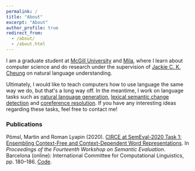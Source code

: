```yaml
---
permalink: /
title: "About"
excerpt: "About"
author_profile: true
redirect_from: 
  - /about/
  - /about.html
---
```


I am a graduate student at [McGill University](https://www.mcgill.ca/) and [Mila](https://mila.quebec/en/), where I learn about computer science and do research under the supervision of [Jackie C. K. Cheung](https://www.cs.mcgill.ca/~jcheung/) on natural language understanding.

Ultimately, I would like to teach computers how to use language the same way we do, but that's a long way off. In the meantime, I work on language tasks such as [natural language generation](https://en.wikipedia.org/wiki/Natural-language_generation), [lexical semantic change detection](https://en.wikipedia.org/wiki/Semantic_change) and [coreference resolution](https://en.wikipedia.org/wiki/Coreference). If you have any interesting ideas regarding these tasks, feel free to contact me!
&nbsp;

### Publications  

Pömsl, Martin and Roman Lyapin (2020). [CIRCE at SemEval-2020 Task 1: Ensembling Context-Free and Context-Dependent Word Representations](https://www.aclweb.org/anthology/2020.semeval-1.21/). In *Proceedings of the Fourteenth Workshop on Semantic Evaluation*. Barcelona (online): International Committee for Computational Linguistics, pp. 180–186. [Code](https://github.com/mpoemsl/circe).
